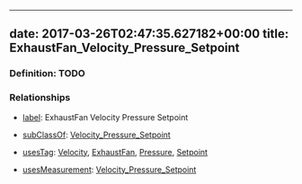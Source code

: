 
---
date: 2017-03-26T02:47:35.627182+00:00
title: ExhaustFan_Velocity_Pressure_Setpoint
---
### Definition: TODO

### Relationships

* [label](http://www.w3.org/2000/01/rdf-schema#label): ExhaustFan Velocity Pressure Setpoint

* [subClassOf](http://www.w3.org/2000/01/rdf-schema#subClassOf): [Velocity_Pressure_Setpoint](https://brickschema.org/schema/1.0/Brick#Velocity_Pressure_Setpoint)

* [usesTag](https://brickschema.org/schema/1.0/BrickFrame#usesTag): [Velocity](https://brickschema.org/schema/1.0/BrickTag#Velocity), [ExhaustFan](https://brickschema.org/schema/1.0/BrickTag#ExhaustFan), [Pressure](https://brickschema.org/schema/1.0/BrickTag#Pressure), [Setpoint](https://brickschema.org/schema/1.0/BrickTag#Setpoint)

* [usesMeasurement](https://brickschema.org/schema/1.0/BrickFrame#usesMeasurement): [Velocity_Pressure_Setpoint](https://brickschema.org/schema/1.0/Brick#Velocity_Pressure_Setpoint)
